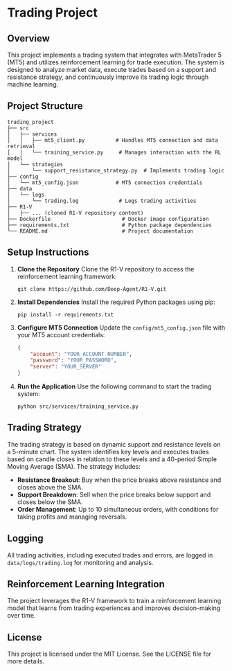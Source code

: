 # Trading Project

## Overview
This project implements a trading system that integrates with MetaTrader 5 (MT5) and utilizes reinforcement learning for trade execution. The system is designed to analyze market data, execute trades based on a support and resistance strategy, and continuously improve its trading logic through machine learning.

## Project Structure
```
trading_project
├── src
│   ├── services
│   │   ├── mt5_client.py          # Handles MT5 connection and data retrieval
│   │   └── training_service.py     # Manages interaction with the RL model
│   └── strategies
│       └── support_resistance_strategy.py  # Implements trading logic
├── config
│   └── mt5_config.json            # MT5 connection credentials
├── data
│   └── logs
│       └── trading.log             # Logs trading activities
├── R1-V
│   ├── ... (cloned R1-V repository content)
├── Dockerfile                       # Docker image configuration
├── requirements.txt                 # Python package dependencies
└── README.md                        # Project documentation
```

## Setup Instructions
1. **Clone the Repository**
   Clone the R1-V repository to access the reinforcement learning framework:
   ```
   git clone https://github.com/Deep-Agent/R1-V.git
   ```

2. **Install Dependencies**
   Install the required Python packages using pip:
   ```
   pip install -r requirements.txt
   ```

3. **Configure MT5 Connection**
   Update the `config/mt5_config.json` file with your MT5 account credentials:
   ```json
   {
       "account": "YOUR_ACCOUNT_NUMBER",
       "password": "YOUR_PASSWORD",
       "server": "YOUR_SERVER"
   }
   ```

4. **Run the Application**
   Use the following command to start the trading system:
   ```
   python src/services/training_service.py
   ```

## Trading Strategy
The trading strategy is based on dynamic support and resistance levels on a 5-minute chart. The system identifies key levels and executes trades based on candle closes in relation to these levels and a 40-period Simple Moving Average (SMA). The strategy includes:
- **Resistance Breakout**: Buy when the price breaks above resistance and closes above the SMA.
- **Support Breakdown**: Sell when the price breaks below support and closes below the SMA.
- **Order Management**: Up to 10 simultaneous orders, with conditions for taking profits and managing reversals.

## Logging
All trading activities, including executed trades and errors, are logged in `data/logs/trading.log` for monitoring and analysis.

## Reinforcement Learning Integration
The project leverages the R1-V framework to train a reinforcement learning model that learns from trading experiences and improves decision-making over time.

## License
This project is licensed under the MIT License. See the LICENSE file for more details.